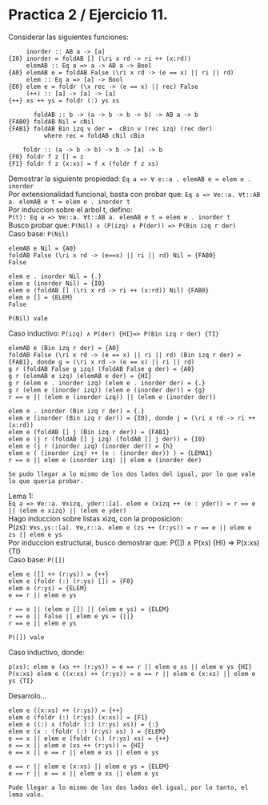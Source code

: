 # Practica 2 / Ejercicio 11.  
Considerar las siguientes funciones:  
```
     inorder :: AB a -> [a]
{I0} inorder = foldAB [] (\ri x rd -> ri ++ (x:rd))
     elemAB :: Eq a => a -> AB a -> Bool
{A0} elemAB e = foldAB False (\ri x rd -> (e == x) || ri || rd)
     elem :: Eq a => [a] -> Bool
{E0} elem e = foldr (\x rec -> (e == x) || rec) False
     (++) :: [a] -> [a] -> [a]
{++} xs ++ ys = foldr (:) ys xs

       foldAB :: b -> (a -> b -> b -> b) -> AB a -> b
{FAB0} foldAB Nil = cNil
{FAB1} foldAB Bin izq v der =  cBin v (rec izq) (rec der)
          where rec = foldAB cNil cBin

	foldr :: (a -> b -> b) -> b -> [a] -> b
{F0} foldr f z [] = z
{F1} foldr f z (x:xs) = f x (foldr f z xs)
```
Demostrar la siguiente propiedad: `Eq a => ∀ e::a . elemAB e = elem e . inorder`  
Por extensionalidad funcional, basta con probar que: `Eq a => ∀e::a. ∀t::AB a. elemAB e t = elem e . inorder t`  
Por induccion sobre el arbol t, defino:  
`P(t): Eq a => ∀e::a. ∀t::AB a. elemAB e t = elem e . inorder t`  
Busco probar que: `P(Nil) ∧ (P(izq) ∧ P(der)) => P(Bin izq r der)`  
Caso base: `P(Nil)`  
```
elemAB e Nil = {A0}
foldAB False (\ri x rd -> (e==x) || ri || rd) Nil = {FAB0}
False

elem e . inorder Nil = {.}
elem e (inorder Nil) = {I0}
elem e (foldAB [] (\ri x rd -> ri ++ (x:rd)) Nil) {FAB0}
elem e [] = {ELEM}
False

P(Nil) vale
```
Caso inductivo: `P(izq) ∧ P(der) {HI}=> P(Bin izq r der) {TI}`  
```
elemAB e (Bin izq r der) = {A0}
foldAB False (\ri x rd -> (e == x) || ri || rd) (Bin izq r der) = {FAB1}, donde g = (\ri x rd -> (e == x) || ri || rd)
g r (foldAB False g izq) (foldAB False g der) = {A0}
g r (elemAB e izq) (elemAB e der) = {HI}
g r (elem e . inorder izq) (elem e . inorder der) = {.}
g r (elem e (inorder izq)) (elem e (inorder der)) = {g}
r == e || (elem e (inorder izq)) || (elem e (inorder der))

elem e . inorder (Bin izq r der) = {.}
elem e (inorder (Bin izq r der)) = {I0}, donde j = (\ri x rd -> ri ++ (x:rd))
elem e (foldAB [] j (Bin izq r der)) = {FAB1}
elem e (j r (foldAB [] j izq) (foldAB [] j der)) = {I0}
elem e (j r (inorder izq) (inorder der)) = {h}
elem e ( (inorder izq) ++ (e : (inorder der)) ) = {LEMA1}
r == e || elem e (inorder izq) || elem e (inorder der)

Se pudo llegar a lo mismo de los dos lados del igual, por lo que vale lo que queria probar.
```
Lema 1:  
`Eq a => ∀e::a. ∀xizq, yder::[a]. elem e (xizq ++ (e : yder)) = r == e || (elem e xizq) || (elem e yder)`  
Hago induccion sobre listas xizq, con la proposicion:  
P(zs): `∀xs,ys::[a]. ∀e,r::a. elem e (zs ++ (r:ys)) = r == e || elem e zs || elem e ys`  
Por induccion estructural, busco demostrar que: P([]) ∧ P(xs) {HI} ⇒ P(x:xs) {TI}  
Caso base: `P([])`  
```
elem e ([] ++ (r:ys)) = {++}
elem e (foldr (:) (r:ys) []) = {F0}
elem e (r:ys) = {ELEM}
e == r || elem e ys

r == e || (elem e []) || (elem e ys) = {ELEM}
r == e || False || elem e ys = {||}
r == e || elem e ys

P([]) vale
```
Caso inductivo, donde:
```
p(xs): elem e (xs ++ (r:ys)) = e == r || elem e xs || elem e ys {HI}
P(x:xs) elem e ((x:xs) ++ (r:ys)) = e == r || elem e (x:xs) || elem e ys {TI}
```
Desarrolo...  
```
elem e ((x:xs) ++ (r:ys)) = {++}
elem e (foldr (:) (r:ys) (x:xs)) = {F1}
elem e ((:) x (foldr (:) (r:ys) xs)) = {:}
elem e (x : (foldr (:) (r:ys) xs) ) = {ELEM}
e == x || elem e (foldr (:) (r:ys) xs) = {++}
e == x || elem e (xs ++ (r:ys)) = {HI}
e == x || e == r || elem e xs || elem e ys

e == r || elem e (x:xs) || elem e ys = {ELEM}
e == r || e == x || elem e xs || elem e ys

Pude llegar a lo mismo de los dos lados del igual, por lo tanto, el lema vale.
```

